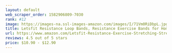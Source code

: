 ```yaml
---
layout: default 
﻿web_scraper_order: 1582906809-7030
rank: #12
image: https://images-na.ssl-images-amazon.com/images/I/71Vm0RiDbpL.jpg
title: Letsfit Resistance Loop Bands, Resistance Exercise Bands for Home Fitness, Stretching, Strength…
url: https://www.amazon.com/Letsfit-Resistance-Exercise-Stretching-Strength/dp/B07CZYTLQN/ref=zg_mw_sporting-goods_12?_encoding=UTF8&psc=1&refRID=2VTEBFM0FKHWWGSXP9AH
reviews: 4.5 out of 5 stars
price: $10.90 - $12.90
---
```

